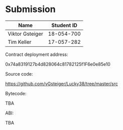 # Submission

|Name                |Student ID     |
|--------------------|---------------|
|Viktor Gsteiger   |18-054-700   |
|Tim Keller          |17-057-282   |

Contract deployment address: 

0x74a8319127b4d828064c81782125f1F6e0e85e10

Source code:

https://github.com/vGsteiger/Lucky38/tree/master/src

Bytecode:

TBA

ABI: 

TBA
